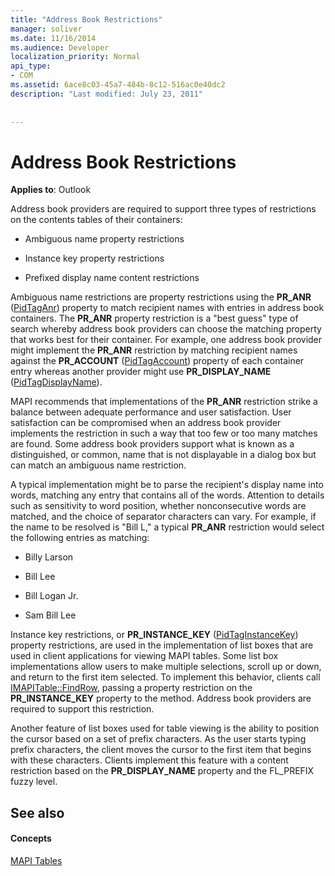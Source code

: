```yaml
---
title: "Address Book Restrictions"
manager: soliver
ms.date: 11/16/2014
ms.audience: Developer
localization_priority: Normal
api_type:
- COM
ms.assetid: 6ace8c03-45a7-484b-8c12-516ac0e40dc2
description: "Last modified: July 23, 2011"
 
 
---
```


# Address Book Restrictions

  
  
**Applies to**: Outlook 
  
Address book providers are required to support three types of restrictions on the contents tables of their containers:
  
- Ambiguous name property restrictions
    
- Instance key property restrictions
    
- Prefixed display name content restrictions
    
Ambiguous name restrictions are property restrictions using the **PR_ANR** ([PidTagAnr](pidtaganr-canonical-property.md)) property to match recipient names with entries in address book containers. The **PR_ANR** property restriction is a "best guess" type of search whereby address book providers can choose the matching property that works best for their container. For example, one address book provider might implement the **PR_ANR** restriction by matching recipient names against the **PR_ACCOUNT** ([PidTagAccount](pidtagaccount-canonical-property.md)) property of each container entry whereas another provider might use **PR_DISPLAY_NAME** ([PidTagDisplayName](pidtagdisplayname-canonical-property.md)).
  
MAPI recommends that implementations of the **PR_ANR** restriction strike a balance between adequate performance and user satisfaction. User satisfaction can be compromised when an address book provider implements the restriction in such a way that too few or too many matches are found. Some address book providers support what is known as a distinguished, or common, name that is not displayable in a dialog box but can match an ambiguous name restriction. 
  
A typical implementation might be to parse the recipient's display name into words, matching any entry that contains all of the words. Attention to details such as sensitivity to word position, whether nonconsecutive words are matched, and the choice of separator characters can vary. For example, if the name to be resolved is "Bill L," a typical **PR_ANR** restriction would select the following entries as matching: 
  
- Billy Larson
    
- Bill Lee
    
- Bill Logan Jr. 
    
- Sam Bill Lee
    
Instance key restrictions, or **PR_INSTANCE_KEY** ([PidTagInstanceKey](pidtaginstancekey-canonical-property.md)) property restrictions, are used in the implementation of list boxes that are used in client applications for viewing MAPI tables. Some list box implementations allow users to make multiple selections, scroll up or down, and return to the first item selected. To implement this behavior, clients call [IMAPITable::FindRow](imapitable-findrow.md), passing a property restriction on the **PR_INSTANCE_KEY** property to the method. Address book providers are required to support this restriction. 
  
Another feature of list boxes used for table viewing is the ability to position the cursor based on a set of prefix characters. As the user starts typing prefix characters, the client moves the cursor to the first item that begins with these characters. Clients implement this feature with a content restriction based on the **PR_DISPLAY_NAME** property and the FL_PREFIX fuzzy level. 
  
## See also

#### Concepts

[MAPI Tables](mapi-tables.md)

